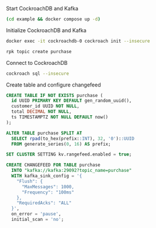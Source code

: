 Start CockroachDB and Kafka

```sh
(cd example && docker compose up -d)
```

Initialize CockroachDB and Kafka

```sh
docker exec -it cockroachdb-0 cockroach init --insecure

rpk topic create purchase
```

Connect to CockroachDB

```sh
cockroach sql --insecure
```

Create table and configure changefeed

```sql
CREATE TABLE IF NOT EXISTS purchase (
  id UUID PRIMARY KEY DEFAULT gen_random_uuid(),
  customer_id UUID NOT NULL,
  total DECIMAL NOT NULL,
  ts TIMESTAMPTZ NOT NULL DEFAULT now()
);

ALTER TABLE purchase SPLIT AT
  SELECT rpad(to_hex(prefix::INT), 32, '0')::UUID
  FROM generate_series(0, 16) AS prefix;

SET CLUSTER SETTING kv.rangefeed.enabled = true;

CREATE CHANGEFEED FOR TABLE purchase
  INTO "kafka://kafka:29092?topic_name=purchase"
  WITH kafka_sink_config = '{
    "Flush": {
      "MaxMessages": 1000,
      "Frequency": "100ms"
    },
    "RequiredAcks": "ALL"
  }',
  on_error = 'pause',
  initial_scan = 'no';
```
